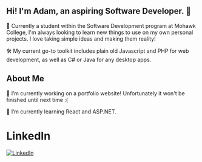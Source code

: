 ## Hi! I'm Adam, an aspiring Software Developer. 👋

🧠 Currently a student within the Software Development program at Mohawk College, I'm always looking to learn new things to use on my own personal projects. I love taking simple ideas and making them reality!

🛠️ My current go-to toolkit includes plain old Javascript and PHP for web development, as well as C# or Java for any desktop apps.

## About Me

🔭 I’m currently working on a portfolio website! Unfortunately it won't be finished until next time :(

🌱 I’m currently learning React and ASP.NET.

# LinkedIn

[![LinkedIn](https://custom-icon-badges.demolab.com/badge/LinkedIn-0A66C2?logo=linkedin-white&logoColor=fff)](#)
